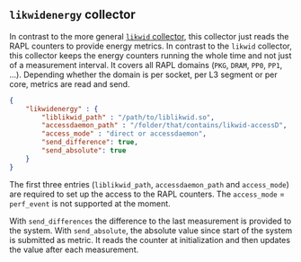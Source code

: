 ## `likwidenergy` collector

In contrast to the more general [`likwid` collector](./likwidMetric.md), this collector just reads the RAPL counters to provide energy metrics. In contrast to the `likwid` collector, this collector keeps the energy counters running the whole time and not just of a measurement interval. It covers all RAPL domains (`PKG`, `DRAM`, `PP0`, `PP1`, ...). Depending whether the domain is per socket, per L3 segment or per core, metrics are read and send.

```json
{
    "likwidenergy" : {
        "liblikwid_path" : "/path/to/liblikwid.so",
        "accessdaemon_path" : "/folder/that/contains/likwid-accessD",
        "access_mode" : "direct or accessdaemon",
        "send_difference": true,
        "send_absolute": true
    }
}
```

The first three entries (`liblikwid_path`, `accessdaemon_path` and `access_mode`) are required to set up the access to the RAPL counters. The `access_mode` = `perf_event` is not supported at the moment.

With `send_differences` the difference to the last measurement is provided to the system. With `send_absolute`, the absolute value since start of the system is submitted as metric. It reads the counter at initialization and then updates the value after each measurement.

